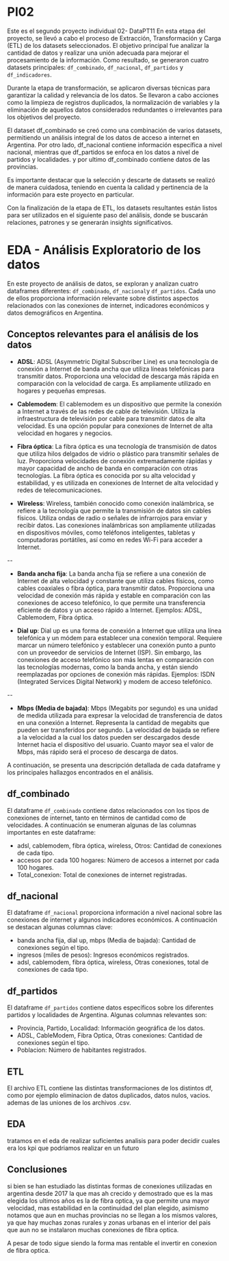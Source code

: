# PI02
Este es el segundo proyecto individual 02- DataPT11
En esta etapa del proyecto, se llevó a cabo el proceso de Extracción, Transformación y Carga (ETL) de los datasets seleccionados. El objetivo principal fue analizar la cantidad de datos y realizar una unión adecuada para mejorar el procesamiento de la información. Como resultado, se generaron cuatro datasets principales: `df_combinado`, `df_nacional`, `df_partidos` y `df_indicadores`. 

Durante la etapa de transformación, se aplicaron diversas técnicas para garantizar la calidad y relevancia de los datos. Se llevaron a cabo acciones como la limpieza de registros duplicados, la normalización de variables y la eliminación de aquellos datos considerados redundantes o irrelevantes para los objetivos del proyecto.

El dataset df_combinado se creó como una combinación de varios datasets, permitiendo un análisis integral de los datos de acceso a internet en Argentina. Por otro lado, df_nacional contiene información específica a nivel nacional, mientras que df_partidos se enfoca en los datos a nivel de partidos y localidades. y por ultimo df_combinado contiene datos de las provincias. 

Es importante destacar que la selección y descarte de datasets se realizó de manera cuidadosa, teniendo en cuenta la calidad y pertinencia de la información para este proyecto en particular.

Con la finalización de la etapa de ETL, los datasets resultantes están listos para ser utilizados en el siguiente paso del análisis, donde se buscarán relaciones, patrones y se generarán insights significativos.

# EDA - Análisis Exploratorio de los datos

En este proyecto de análisis de datos, se exploran y analizan cuatro dataframes diferentes: `df_combinado`, `df_nacional`y `df_partidos`. Cada uno de ellos proporciona información relevante sobre distintos aspectos relacionados con las conexiones de internet, indicadores económicos y datos demográficos en Argentina.

## Conceptos relevantes para el análisis de los datos
- **ADSL**: ADSL (Asymmetric Digital Subscriber Line) es una tecnología de conexión a Internet de banda ancha que utiliza líneas telefónicas para transmitir datos. Proporciona una velocidad de descarga más rápida en comparación con la velocidad de carga. Es ampliamente utilizado en hogares y pequeñas empresas.

- **Cablemodem**: El cablemodem es un dispositivo que permite la conexión a Internet a través de las redes de cable de televisión. Utiliza la infraestructura de televisión por cable para transmitir datos de alta velocidad. Es una opción popular para conexiones de Internet de alta velocidad en hogares y negocios.

- **Fibra óptica**: La fibra óptica es una tecnología de transmisión de datos que utiliza hilos delgados de vidrio o plástico para transmitir señales de luz. Proporciona velocidades de conexión extremadamente rápidas y mayor capacidad de ancho de banda en comparación con otras tecnologías. La fibra óptica es conocida por su alta velocidad y estabilidad, y es utilizada en conexiones de Internet de alta velocidad y redes de telecomunicaciones.

- **Wireless**: Wireless, también conocido como conexión inalámbrica, se refiere a la tecnología que permite la transmisión de datos sin cables físicos. Utiliza ondas de radio o señales de infrarrojos para enviar y recibir datos. Las conexiones inalámbricas son ampliamente utilizadas en dispositivos móviles, como teléfonos inteligentes, tabletas y computadoras portátiles, así como en redes Wi-Fi para acceder a Internet.

--

- **Banda ancha fija**: La banda ancha fija se refiere a una conexión de Internet de alta velocidad y constante que utiliza cables físicos, como cables coaxiales o fibra óptica, para transmitir datos. Proporciona una velocidad de conexión más rápida y estable en comparación con las conexiones de acceso telefónico, lo que permite una transferencia eficiente de datos y un acceso rápido a Internet. Ejemplos: ADSL, Cablemodem, Fibra óptica.

- **Dial up**: Dial up es una forma de conexión a Internet que utiliza una línea telefónica y un módem para establecer una conexión temporal. Requiere marcar un número telefónico y establecer una conexión punto a punto con un proveedor de servicios de Internet (ISP). Sin embargo, las conexiones de acceso telefónico son más lentas en comparación con las tecnologías modernas, como la banda ancha, y están siendo reemplazadas por opciones de conexión más rápidas. Ejemplos: ISDN (Integrated Services Digital Network) y modem de acceso telefónico.

--

- **Mbps (Media de bajada)**: Mbps (Megabits por segundo) es una unidad de medida utilizada para expresar la velocidad de transferencia de datos en una conexión a Internet. Representa la cantidad de megabits que pueden ser transferidos por segundo. La velocidad de bajada se refiere a la velocidad a la cual los datos pueden ser descargados desde Internet hacia el dispositivo del usuario. Cuanto mayor sea el valor de Mbps, más rápido será el proceso de descarga de datos.


A continuación, se presenta una descripción detallada de cada dataframe y los principales hallazgos encontrados en el análisis.

## df_combinado

El dataframe `df_combinado` contiene datos relacionados con los tipos de conexiones de internet, tanto en términos de cantidad como de velocidades. A continuación se enumeran algunas de las columnas importantes en este dataframe:

- adsl, cablemodem, fibra óptica, wireless, Otros: Cantidad de conexiones de cada tipo.
- accesos por cada 100 hogares: Número de accesos a internet por cada 100 hogares.
- Total_conexion: Total de conexiones de internet registradas.

## df_nacional

El dataframe `df_nacional` proporciona información a nivel nacional sobre las conexiones de internet y algunos indicadores económicos. A continuación se destacan algunas columnas clave:

- banda ancha fija, dial up, mbps (Media de bajada): Cantidad de conexiones según el tipo.
- ingresos (miles de pesos): Ingresos económicos registrados.
- adsl, cablemodem, fibra óptica, wireless, Otras conexiones, total de conexiones de cada tipo.

## df_partidos

El dataframe `df_partidos` contiene datos específicos sobre los diferentes partidos y localidades de Argentina. Algunas columnas relevantes son:

- Provincia, Partido, Localidad: Información geográfica de los datos.
- ADSL, CableModem, Fibra Optica, Otras conexiones: Cantidad de conexiones según el tipo.
- Poblacion: Número de habitantes registrados.

## ETL

El archivo ETL contiene las distintas transformaciones de los distintos df, como por ejemplo eliminacion de datos duplicados, datos nulos, vacios. ademas de las uniones de los archivos .csv.

## EDA

tratamos en el eda de realizar suficientes analisis para poder decidir cuales era los kpi que podriamos realizar en un futuro

## Conclusiones

si bien se han estudiado las distintas formas de conexiones utilizadas en argentina desde 2017 la que mas ah crecido y demostrado que es la mas elegida los ultimos años es la de fibra optica, ya que permite una mayor velocidad, mas estabilidad en la continuidad del plan elegido, asimismo notamos que aun en muchas provincias no se llegan a los mismos valores, ya que hay muchas zonas rurales y zonas urbanas en el interior del pais que aun no se instalaron muchas conexiones de fibra optica. 

A pesar de todo sigue siendo la forma mas rentable el invertir en conexion de fibra optica.
